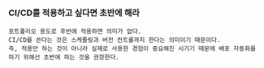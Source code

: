 ### CI/CD를 적용하고 싶다면 초반에 해라
    포트폴리오 용도로 후반에 적용하면 의미가 없다.
    CI/CD를 쓴다는 것은 스케쥴링과 버전 컨트롤까지 한다는 의미이기 때문이다.
    즉, 적용만 하는 것이 아니라 실제로 사용한 경험이 중요해진 시기기 때문에 배포 자동화를 하기 위해선 초반에 하는 것을 권장한다.

### 